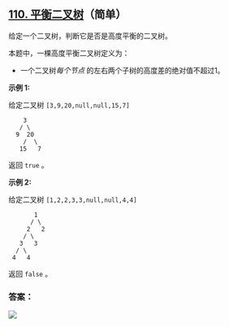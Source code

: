 ## [110. 平衡二叉树](https://leetcode-cn.com/problems/balanced-binary-tree/)（简单）

给定一个二叉树，判断它是否是高度平衡的二叉树。

本题中，一棵高度平衡二叉树定义为：

- 一个二叉树*每个节点* 的左右两个子树的高度差的绝对值不超过1。




**示例 1:**

给定二叉树 `[3,9,20,null,null,15,7]`

```
    3
   / \
  9  20
    /  \
   15   7
```

返回 `true` 。

**示例 2:**

给定二叉树 `[1,2,2,3,3,null,null,4,4]`

```
       1
      / \
     2   2
    / \
   3   3
  / \
 4   4
```

返回 `false` 。



### 答案：



![](https://img-blog.csdnimg.cn/20200807155236311.png)

#### 
